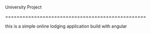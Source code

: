 University Project 

=================================================

this is a simple online lodging application  build with angular

